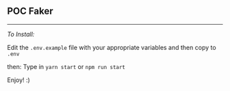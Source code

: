## POC Faker
----

*To Install:*

Edit the ```.env.example``` file with your appropriate variables and then copy to ```.env```

then:
Type in ```yarn start``` or ```npm run start```

Enjoy! :)
